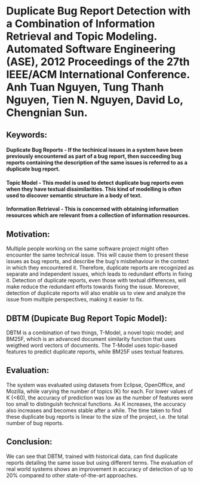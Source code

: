 # Duplicate Bug Report Detection with a Combination of Information Retrieval and Topic Modeling. Automated Software Engineering (ASE), 2012 Proceedings of the 27th IEEE/ACM International Conference. Anh Tuan Nguyen, Tung Thanh Nguyen, Tien N. Nguyen, David Lo, Chengnian Sun.

## Keywords:
#### Duplicate Bug Reports - If the techinical issues in a system have been previously encountered as part of a bug report, then succeeding bug reports containing the description of the same issues is referred to as a duplicate bug report.

#### Topic Model - This model is used to detect duplicate bug reports even when they have textual dissimilarities. This kind of modelling is often used to discover semantic structure in a body of text.

#### Information Retrieval - This is concerned with obtaining information resources which are relevant from a collection of information resources.

## Motivation: 
Multiple people working on the same software project might often encounter the same technical issue. This will cause them to present these issues as bug reports, and describe the bug's misbehaviour in the context in which they encountered it. Therefore, duplicate reports are recognized as separate and independent issues, which leads to redundant efforts in fixing it. Detection of duplicate reports, even those with textual differences, will make reduce the redundant efforts towards fixing the issue. Moreover, detection of duplicate reports will also enable us to view and analyze the issue from multiple perspectives, making it easier to fix.

## DBTM (Dupicate Bug Report Topic Model): 
DBTM is a combination of two things, T-Model, a novel topic model; and BM25F, which is an advanced document similarity function that uses weigthed word vectors of documents. The T-Model uses topic-based features to predict duplicate reports, while BM25F uses textual features.

## Evaluation:
The system was evaluated using datasets from Eclipse, OpenOffice, and Mozilla, while varying the number of topics (K) for each. For lower values of K (<60), the accuracy of prediction was low as the number of features were too small to distinguish technical functions. As K increases, the accuracy also increases and becomes stable after a while. The time taken to find these duplicate bug reports is linear to the size of the project, i.e. the total number of bug reports.

## Conclusion:
We can see that DBTM, trained with historical data, can find duplicate reports detailing the same issue but using different terms. The evaluation of real world systems shows an improvement in accuracy of detection of up to 20% compared to other state-of-the-art approaches.
